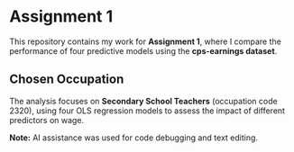# Assignment 1  

This repository contains my work for **Assignment 1**, where I compare the performance of four predictive models using the **cps-earnings dataset**.  

## Chosen Occupation  
The analysis focuses on **Secondary School Teachers** (occupation code 2320), using four OLS regression models to assess the impact of different predictors on wage.  

**Note:** AI assistance was used for code debugging and text editing.  
